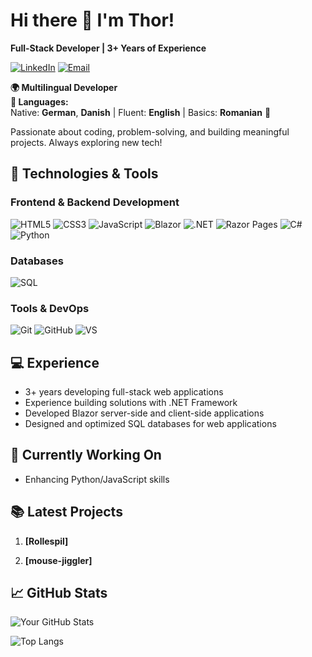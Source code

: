 # Hi there 👋 I'm Thor!

**Full-Stack Developer | 3+ Years of Experience**

[![LinkedIn](https://img.shields.io/badge/-LinkedIn-0077B5?style=flat&logo=linkedin&logoColor=white)]([https://linkedin.com/in/yourprofile](https://www.linkedin.com/in/thor-christensen69/))
[![Email](https://img.shields.io/badge/-Email-D14836?style=flat&logo=gmail&logoColor=white)](mailto:thor9636@elevcampus.dk)

**🌍 Multilingual Developer**  
**💬 Languages:**  
Native: **German**, **Danish** | Fluent: **English** | Basics: **Romanian** 🌱  

Passionate about coding, problem-solving, and building meaningful projects. Always exploring new tech!  
## 🚀 Technologies & Tools

### Frontend & Backend Development
![HTML5](https://img.shields.io/badge/-HTML5-E34F26?style=flat&logo=html5&logoColor=white)
![CSS3](https://img.shields.io/badge/-CSS3-1572B6?style=flat&logo=css3&logoColor=white)
![JavaScript](https://img.shields.io/badge/-JavaScript-F7DF1E?style=flat&logo=javascript&logoColor=black)
![Blazor](https://img.shields.io/badge/-Blazor-512BD4?style=flat&logo=blazor&logoColor=white)
![.NET](https://img.shields.io/badge/-.NET-512BD4?style=flat&logo=dotnet&logoColor=white)
![Razor Pages](https://img.shields.io/badge/-Razor%20Pages-512BD4?style=flat&logo=dotnet&logoColor=white)
![C#](https://img.shields.io/badge/-C%23-239120?style=flat&logo=csharp&logoColor=white)
![Python](https://img.shields.io/badge/-Python-3776AB?style=flat&logo=python&logoColor=white)

### Databases
![SQL](https://img.shields.io/badge/-SQL-4479A1?style=flat&logo=mysql&logoColor=white)

### Tools & DevOps
![Git](https://img.shields.io/badge/-Git-F05032?style=flat&logo=git&logoColor=white)
![GitHub](https://img.shields.io/badge/-GitHub-181717?style=flat&logo=github&logoColor=white)
![VS](https://img.shields.io/badge/-Visual%20Studio-5C2D91?style=flat&logo=visual-studio&logoColor=white)

## 💻 Experience
- 3+ years developing full-stack web applications
- Experience building solutions with .NET Framework
- Developed Blazor server-side and client-side applications
- Designed and optimized SQL databases for web applications

## 🔭 Currently Working On
- Enhancing Python/JavaScript skills

## 📚 Latest Projects
1. **[Rollespil]** 

2. **[mouse-jiggler]**

## 📈 GitHub Stats

![Your GitHub Stats](https://github-readme-stats.vercel.app/api?username=thorc04&show_icons=true&theme=radical)

![Top Langs](https://github-readme-stats.vercel.app/api/top-langs/?username=thorc04&layout=compact&theme=radical)


